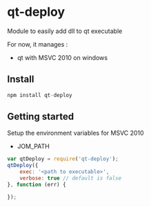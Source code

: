 # qt-deploy
Module to easily add dll to qt executable

For now, it manages :

* qt with MSVC 2010 on windows

## Install

```javascript
npm install qt-deploy
```

## Getting started

Setup the environment variables for MSVC 2010

* JOM_PATH

```javascript
var qtDeploy = require('qt-deploy');
qtDeploy({
    exec: '<path to executable>',
    verbose: true // default is false
}, function (err) {

});

```
